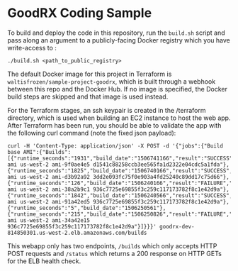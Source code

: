 # GoodRX Coding Sample

To build and deploy the code in this repository, run the `build.sh` script and pass along an argument to a publicly-facing Docker registry which you have write-access to : 
```
./build.sh <path_to_public_registry>
```
The default Docker image for this project in Terraform is `waltisfrozen/sample-project-goodrx`, which is built through a webhook between this repo and the Docker Hub. If no image is specified, the Docker build steps are skipped and that image is used instead. 

For the Terraform stages, an ssh keypair is created in the /terraform directory, which is used when building an EC2 instance to host the web app. After Terraform has been run, you should be able to validate the app with the following curl command (note the fixed json payload):
```
curl -H 'Content-Type: application/json' -X POST -d '{"jobs":{"Build base AMI":{"Builds":[{"runtime_seconds":"1931","build_date":"1506741166","result":"SUCCESS","output":"base-ami us-west-2 ami-9f0ae4e5 d1541c88258ccb3ee565fa1d2322e04cdc5a1fda"},{"runtime_seconds":"1825","build_date":"1506740166","result":"SUCCESS","output":"base-ami us-west-2 ami-d3b92a92 3dd2e093fc75f0e903a4fd25240c89dd17c75d66"},{"runtime_seconds":"126","build_date":"1506240166","result":"FAILURE","output":"base-ami us-west-2 ami-38a2b9c1 936c7725e69855f3c259c117173782f8c1e42d9a"},{"runtime_seconds":"1842","build_date":"1506240566","result":"SUCCESS","output":"base-ami us-west-2 ami-91a42ed5 936c7725e69855f3c259c117173782f8c1e42d9a"},{"runtime_seconds":"5","build_date":"1506250561"},{"runtime_seconds":"215","build_date":"1506250826","result":"FAILURE","output":"base-ami us-west-2 ami-34a42e15 936c7725e69855f3c259c117173782f8c1e42d9a"}]}}}' goodrx-dev-814850301.us-west-2.elb.amazonaws.com/builds
```
This webapp only has two endpoints, `/builds` which only accepts HTTP POST requests and `/status` which returns a 200 response on HTTP GETs for the ELB health check. 

